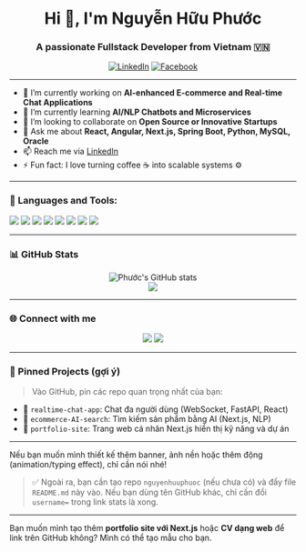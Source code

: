 <h1 align="center">Hi 👋, I'm Nguyễn Hữu Phước</h1>
<h3 align="center">A passionate Fullstack Developer from Vietnam 🇻🇳</h3>

<p align="center">
  <a href="https://www.linkedin.com/in/nguyen-huu-phuoc-a5778b347/"><img alt="LinkedIn" src="https://img.shields.io/badge/LinkedIn-blue?style=for-the-badge&logo=linkedin"></a>
  <a href="https://www.facebook.com/Huuphuoc.1025"><img alt="Facebook" src="https://img.shields.io/badge/Facebook-1877F2?style=for-the-badge&logo=facebook&logoColor=white"></a>
</p>

---

- 🔭 I’m currently working on **AI-enhanced E-commerce and Real-time Chat Applications**
- 🌱 I’m currently learning **AI/NLP Chatbots and Microservices**
- 👯 I’m looking to collaborate on **Open Source or Innovative Startups**
- 💬 Ask me about **React, Angular, Next.js, Spring Boot, Python, MySQL, Oracle**
- 📫 Reach me via [LinkedIn](https://www.linkedin.com/in/nguyen-huu-phuoc-a5778b347/)
- ⚡ Fun fact: I love turning coffee ☕ into scalable systems ⚙️

---

### 🧰 Languages and Tools:

<p align="left">
  <img src="https://img.shields.io/badge/React-20232A?style=flat&logo=react&logoColor=61DAFB" />
  <img src="https://img.shields.io/badge/Angular-DD0031?style=flat&logo=angular&logoColor=white" />
  <img src="https://img.shields.io/badge/Next.js-000000?style=flat&logo=nextdotjs&logoColor=white" />
  <img src="https://img.shields.io/badge/SpringBoot-6DB33F?style=flat&logo=spring-boot&logoColor=white" />
  <img src="https://img.shields.io/badge/Python-3776AB?style=flat&logo=python&logoColor=white" />
  <img src="https://img.shields.io/badge/MySQL-4479A1?style=flat&logo=mysql&logoColor=white" />
  <img src="https://img.shields.io/badge/Oracle-F80000?style=flat&logo=oracle&logoColor=white" />
  <img src="https://img.shields.io/badge/GitHub-181717?style=flat&logo=github&logoColor=white" />
</p>

---

### 📊 GitHub Stats

<p align="center">
  <img src="https://github-readme-stats.vercel.app/api?username=nguyenhuuphuoc&show_icons=true&theme=tokyonight" alt="Phước's GitHub stats" />
  <br />
  <img src="https://github-readme-stats.vercel.app/api/top-langs/?username=nguyenhuuphuoc&layout=compact&theme=tokyonight" />
</p>

---

### 🌐 Connect with me

<p align="center">
  <a href="https://www.linkedin.com/in/nguyen-huu-phuoc-a5778b347/"><img src="https://img.shields.io/badge/LinkedIn-blue?style=flat-square&logo=linkedin" /></a>
  <a href="https://www.facebook.com/Huuphuoc.1025"><img src="https://img.shields.io/badge/Facebook-1877F2?style=flat-square&logo=facebook&logoColor=white" /></a>
</p>

---

### 📌 Pinned Projects (gợi ý)

> Vào GitHub, pin các repo quan trọng nhất của bạn:
- 🔹 `realtime-chat-app`: Chat đa người dùng (WebSocket, FastAPI, React)
- 🔹 `ecommerce-AI-search`: Tìm kiếm sản phẩm bằng AI (Next.js, NLP)
- 🔹 `portfolio-site`: Trang web cá nhân Next.js hiển thị kỹ năng và dự án

---

Nếu bạn muốn mình thiết kế thêm banner, ảnh nền hoặc thêm động (animation/typing effect), chỉ cần nói nhé!

> ✅ Ngoài ra, bạn cần tạo repo `nguyenhuuphuoc` (nếu chưa có) và đẩy file `README.md` này vào. Nếu bạn dùng tên GitHub khác, chỉ cần đổi `username=` trong link stats là xong.

---

Bạn muốn mình tạo thêm **portfolio site với Next.js** hoặc **CV dạng web** để link trên GitHub không? Mình có thể tạo mẫu cho bạn.
